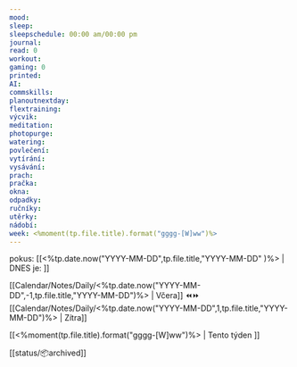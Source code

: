 ```yaml
---
mood: 
sleep: 
sleepschedule: 00:00 am/00:00 pm
journal: 
read: 0
workout: 
gaming: 0
printed: 
AI: 
commskills: 
planoutnextday: 
flextraining: 
výcvik: 
meditation: 
photopurge: 
watering: 
povlečení: 
vytírání: 
vysávání: 
prach: 
pračka: 
okna: 
odpadky: 
ručníky: 
utěrky: 
nádobí: 
week: <%moment(tp.file.title).format("gggg-[W]ww")%>
---
```

pokus: [[<%tp.date.now("YYYY-MM-DD",tp.file.title,"YYYY-MM-DD" )%> | DNES je: ]]

[[Calendar/Notes/Daily/<%tp.date.now("YYYY-MM-DD",-1,tp.file.title,"YYYY-MM-DD")%> | Včera]]  ⏪⏩  [[Calendar/Notes/Daily/<%tp.date.now("YYYY-MM-DD",1,tp.file.title,"YYYY-MM-DD")%> | Zítra]]

[[<%moment(tp.file.title).format("gggg-[W]ww")%> | Tento týden ]]

[[status/📦archived]] 